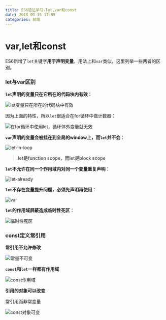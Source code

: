 ```yaml
---
title: ES6语法学习-let,var和const
date: 2018-03-15 17:59
categories: 前端
---
```


# var,let和const

ES6新增了`let`关键字**用于声明变量**，用法上和`var`类似，这里列举一些两者的区别。

### let与var区别

**`let`声明的变量只在它所在的代码块内有效**：

![let变量只在所在的代码块中有效](http://tva1.sinaimg.cn/large/bda5cd74gy1fqbj8wrhx0j20ah04mmx4.jpg)

因为上面的特性，所以`let`很适合在for循环中做计数器：

![在for循环中使用let，循环体外变量就无效](http://tva1.sinaimg.cn/large/bda5cd74gy1fqbj9fjl6nj209c09xt8x.jpg)

**`var`声明的变量会被挂在到全局的window上，而`let`并不会**：

![let-in-loop](http://tva1.sinaimg.cn/large/bda5cd74gy1fqbja31ne9j207h0f2wex.jpg)

> **let是function scope，而let是block scope**

**`let`不允许在同一个作用域内对同一个变量重复声明**：

![let-already](http://tva1.sinaimg.cn/large/bda5cd74gy1fqbjalfqyaj209k05m3yi.jpg)

**`let`不存在变量提升问题，必须先声明再使用**：

![var](http://tva1.sinaimg.cn/large/bda5cd74gy1fqbjb1bcjlj208r03umx5.jpg)

**`let`的作用域屏蔽造成临时性死区**：

![临时性死区](http://tva1.sinaimg.cn/large/bda5cd74gy1fqbjbiq2d1j2095030aa0.jpg)

### const定义常引用

**常引用不允许修改**

![常量不可变](http://tva1.sinaimg.cn/large/bda5cd74gy1fqbjbz9ji7j208y03t74a.jpg)

**`const`和`let`一样都有作用域**

![const作用域](http://tva1.sinaimg.cn/large/bda5cd74gy1fqbjcfb2gpj208u02paa0.jpg)

**引用的对象可以改变**

常引用而非常变量

![const对象可变](http://tva1.sinaimg.cn/large/bda5cd74gy1fqbjcw9gf2j207f04a3yh.jpg)

